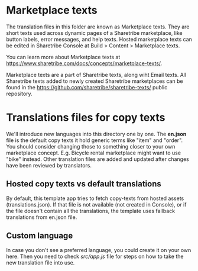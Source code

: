 # Marketplace texts

The translation files in this folder are known as Marketplace texts. They are short texts used
across dynamic pages of a Sharetribe marketplace, like button labels, error messages, and help
texts. Hosted marketplace texts can be edited in Sharetribe Console at Build > Content > Marketplace
texts.

You can learn more about Marketplace texts at
https://www.sharetribe.com/docs/concepts/marketplace-texts/.

Marketplace texts are a part of Sharetribe texts, along wiht Email texts. All Sharetribe texts added
to newly created Sharetribe marketplaces can be found in the
https://github.com/sharetribe/sharetribe-texts/ public repository.

# Translations files for copy texts

We'll introduce new languages into this directory one by one. The **en.json** file is the default
copy texts it hold generic terms like "item" and "order". You should consider changing those to
something closer to your own marketplace concept. E.g. Bicycle rental marketplace might want to use
"bike" instead. Other translation files are added and updated after changes have been reviewed by
translators.

## Hosted copy texts vs default translations

By default, this template app tries to fetch copy-texts from hosted assets (translations.json). If
that file is not available (not created in Console), or if the file doesn't contain all the
translations, the template uses fallback translations from en.json file.

## Custom language

In case you don't see a preferred language, you could create it on your own here. Then you need to
check _src/app.js_ file for steps on how to take the new translation file into use.
